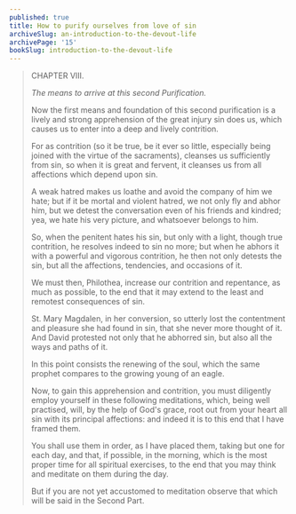 ```yaml
---
published: true
title: How to purify ourselves from love of sin
archiveSlug: an-introduction-to-the-devout-life
archivePage: '15'
bookSlug: introduction-to-the-devout-life
---
```


> CHAPTER VIII.
>
> *The means to arrive at this second Purification.*
>
> Now the first means and foundation of this second purification is a lively and strong apprehension of the great injury sin does us, which causes us to enter into a deep and lively contrition.
>
> For as contrition (so it be true, be it ever so little, especially being joined with the virtue of the sacraments), cleanses us sufficiently from sin, so when it is great and fervent, it cleanses us from all affections which depend upon sin.
>
> A weak hatred makes us loathe and avoid the company of him we hate; but if it be mortal and violent hatred, we not only fly and abhor him, but we detest the conversation even of his friends and kindred; yea, we hate his very picture, and whatsoever belongs to him.
>
> So, when the penitent hates his sin, but only with a light, though true contrition, he resolves indeed to sin no more; but when he abhors it with a powerful and vigorous contrition, he then not only detests the sin, but all the affections, tendencies, and occasions of it.
>
> We must then, Philothea, increase our contrition and repentance, as much as possible, to the end that it may extend to the least and remotest consequences of sin.
>
> St. Mary Magdalen, in her conversion, so utterly lost the contentment and pleasure she had found in sin, that she never more thought of it. And David protested not only that he abhorred sin, but also all the ways and paths of it.
>
> In this point consists the renewing of the soul, which the same prophet compares to the growing young of an eagle.
>
> Now, to gain this apprehension and contrition, you must diligently employ yourself in these following meditations, which, being well practised, will, by the help of God's grace, root out from your heart all sin with its principal affections: and indeed it is to this end that I have framed them.
>
> You shall use them in order, as I have placed them, taking but one for each day, and that, if possible, in the morning, which is the most proper time for all spiritual exercises, to the end that you may think and meditate on them during the day.
>
> But if you are not yet accustomed to meditation observe that which will be said in the Second Part.
